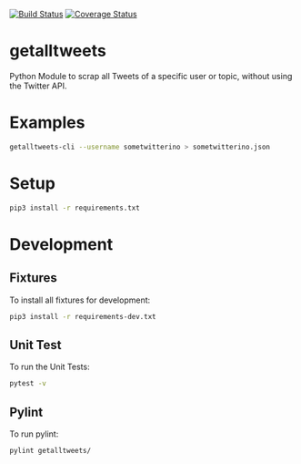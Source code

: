 [![Build Status](https://travis-ci.org/martialblog/getalltweets.svg?branch=master)](https://travis-ci.org/martialblog/getalltweets)
[![Coverage Status](https://coveralls.io/repos/github/martialblog/getalltweets/badge.svg?branch=master)](https://coveralls.io/github/martialblog/getalltweets?branch=master)

# getalltweets

Python Module to scrap all Tweets of a specific user or topic, without using the Twitter API.

# Examples

```bash
getalltweets-cli --username sometwitterino > sometwitterino.json
```

# Setup

```bash
pip3 install -r requirements.txt
```

# Development

## Fixtures

To install all fixtures for development:

```bash
pip3 install -r requirements-dev.txt
```

## Unit Test

To run the Unit Tests:

```bash
pytest -v
```

## Pylint

To run pylint:

```bash
pylint getalltweets/
```
